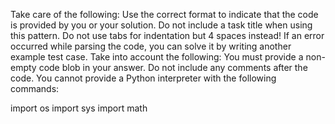 

Take care of the following:
Use the correct format to indicate that the code is provided by you or your solution.
Do not include a task title when using this pattern.
Do not use tabs for indentation but 4 spaces instead!
If an error occurred while parsing the code, you can solve it by writing another example test case. Take into account the following:
You must provide a non-empty code blob in your answer.
Do not include any comments after the code.
You cannot provide a Python interpreter with the following commands:

import os
import sys
import math

